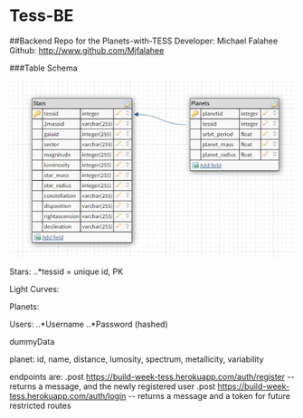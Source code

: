 # Tess-BE

##Backend Repo for the Planets-with-TESS
Developer: Michael Falahee
Github: http://www.github.com/Mjfalahee


###Table Schema

![Alt text](./assets/schema.PNG)

Stars:
..*tessid = unique id, PK

Light Curves:

Planets: 


Users:
..*Username
..*Password (hashed)

dummyData

planet: id, name, distance, lumosity, spectrum, metallicity, variability


endpoints are:
.post https://build-week-tess.herokuapp.com/auth/register --returns a message, and the newly registered user
.post https://build-week-tess.herokuapp.com/auth/login -- returns a message and a token for future restricted routes